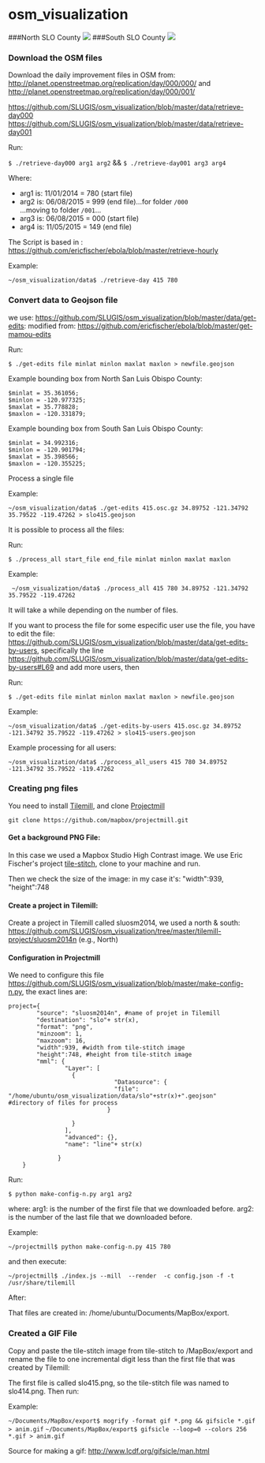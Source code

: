 osm_visualization
=================
###North SLO County
![](http://i.imgur.com/zRVZrfU.gif)
###South SLO County
![](http://i.imgur.com/h23wOTS.gif)

### Download the OSM files 
Download the daily improvement files in OSM from: http://planet.openstreetmap.org/replication/day/000/000/ and http://planet.openstreetmap.org/replication/day/000/001/

https://github.com/SLUGIS/osm_visualization/blob/master/data/retrieve-day000
https://github.com/SLUGIS/osm_visualization/blob/master/data/retrieve-day001


Run:

`$ ./retrieve-day000 arg1 arg2` && `$ ./retrieve-day001 arg3 arg4`

Where:

- arg1 is: 11/01/2014 = 780 (start file)
- arg2 is: 06/08/2015 = 999 (end file)...for folder `/000`  
...moving to folder `/001`...
- arg3 is: 06/08/2015 = 000 (start file)
- arg4 is: 11/05/2015 = 149 (end file)

The Script is based in : https://github.com/ericfischer/ebola/blob/master/retrieve-hourly

Example:

`~/osm_visualization/data$ ./retrieve-day 415 780`

### Convert data to Geojson file

we use: https://github.com/SLUGIS/osm_visualization/blob/master/data/get-edits:
modified from: https://github.com/ericfischer/ebola/blob/master/get-mamou-edits

Run: 

`$ ./get-edits file minlat minlon maxlat maxlon > newfile.geojson`
 
Example bounding box from North San Luis Obispo County:

    $minlat = 35.361056;
    $minlon = -120.977325;
    $maxlat = 35.778828;
    $maxlon = -120.331879;

Example bounding box from South San Luis Obispo County:

    $minlat = 34.992316;
    $minlon = -120.901794;
    $maxlat = 35.398566;
    $maxlon = -120.355225;

Process a single file
    
Example: 

`~/osm_visualization/data$ ./get-edits 415.osc.gz 34.89752 -121.34792 35.79522 -119.47262 > slo415.geojson`

It is possible to process all the files:

Run:

`$ ./process_all start_file end_file minlat minlon maxlat maxlon`

Example: 

` ~/osm_visualization/data$ ./process_all 415 780 34.89752 -121.34792 35.79522 -119.47262`

It will take a while depending on the number of files.

If you want to process the file for some especific user use the file, you have to edit the file: https://github.com/SLUGIS/osm_visualization/blob/master/data/get-edits-by-users, 
specifically the line https://github.com/SLUGIS/osm_visualization/blob/master/data/get-edits-by-users#L69 and add more users, then 

Run:

`$ ./get-edits file minlat minlon maxlat maxlon > newfile.geojson`

Example:

`~/osm_visualization/data$ ./get-edits-by-users 415.osc.gz 34.89752 -121.34792 35.79522 -119.47262 > slo415-users.geojson`

Example processing for all users:

`~/osm_visualization/data$ ./process_all_users 415 780 34.89752 -121.34792 35.79522 -119.47262`

### Creating png files

 You need to install [Tilemill](https://www.mapbox.com/tilemill), and  clone [Projectmill](https://github.com/mapbox/projectmill)

`git clone https://github.com/mapbox/projectmill.git`

#### Get a background PNG File:

In this case we used a Mapbox Studio High Contrast image. We use Eric Fischer's project [tile-stitch](https://github.com/ericfischer/tile-stitch), clone to your machine and run.

Then we check the size of the image: in my case it's:  "width":939, "height":748

#### Create a project in Tilemill:

Create a project in Tilemill called sluosm2014, we used a north & south: https://github.com/SLUGIS/osm_visualization/tree/master/tilemill-project/sluosm2014n (e.g., North)

#### Configuration in Projectmill

We need to configure this file https://github.com/SLUGIS/osm_visualization/blob/master/make-config-n.py, the exact lines are:

    project={
            "source": "sluosm2014n", #name of projet in Tilemill
            "destination": "slo"+ str(x),
            "format": "png",
            "minzoom": 1,
            "maxzoom": 16,
            "width":939, #width from tile-stitch image
            "height":748, #height from tile-stitch image
            "mml": {
                    "Layer": [
                      {                                        
                                  "Datasource": {
                                  "file": "/home/ubuntu/osm_visualization/data/slo"+str(x)+".geojson"  #directory of files for process
                                }
                  
                      }
                    ],
                    "advanced": {},
                    "name": "line"+ str(x)
               
                  }
        }


Run:

`$ python make-config-n.py arg1 arg2`

where:
arg1: is the number of the first file that we downloaded before.
arg2: is the number of the last file that we downloaded before.

Example:

`~/projectmill$ python make-config-n.py 415 780`

and then execute:

`~/projectmill$ ./index.js --mill  --render  -c config.json -f -t /usr/share/tilemill`

After:

That files are created in: /home/ubuntu/Documents/MapBox/export.

### Created a GIF File

Copy and paste the tile-stitch image from tile-stitch to /MapBox/export and rename the file to one incremental digit less than the first file that was created by Tilemill:

The first file is called slo415.png, so the tile-stitch file was named to slo414.png. Then run:

Example:

`~/Documents/MapBox/export$ mogrify -format gif *.png && gifsicle *.gif > anim.gif`
`~/Documents/MapBox/export$ gifsicle --loop=0 --colors 256 *.gif > anim.gif`

Source for making a gif: http://www.lcdf.org/gifsicle/man.html
